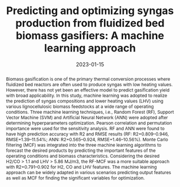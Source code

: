 ---
title: "Predicting and optimizing syngas production from fluidized bed biomass gasifiers: A machine learning approach"
tags: []
authors: ['Jun Yong Kim', 'Dongjae Kim', 'Zezhong John Li', 'Claudio Dariva', 'Yankai Cao', 'Naoko Ellis']
publication_types: []
publication: "*Energy 263, 125900*"
abstract: "Biomass gasification is one of the primary thermal conversion processes where fluidized bed reactors are often used to produce syngas with low heating values. However, there has not yet been an effective model to predict gasification yield with broad applicability. In this study, machine learning was adopted to realize the prediction of syngas compositions and lower heating values (LHV) using various lignocellulosic biomass feedstocks at a wide range of operating conditions. Three machine learning techniques, i.e., Random Forest (RF), Support Vector Machine (SVM) and Artificial Neural Network (ANN) were adopted after determining hyperparameters optimization. Pearson correlation and permutation importance were used for the sensitivity analysis. RF and ANN were found to have high prediction accuracy with R2 and RMSE results (RF: R2=0.809–0.946, RMSE=1.39–11.54%; ANN: R2=0.565–0.924, RMSE=1.46–10.56%). Monte Carlo filtering (MCF) was integrated into the three machine learning algorithms to forecast the desired products by predicting the important features of the operating conditions and biomass characteristics. Considering the desired H2/CO > 1.1 and LHV > 5.86 MJ/m3, the RF-MCF was a more suitable approach with R2=0.791–0.902 for H2, CO and LHV features. The machine learning approach can be widely adapted in various scenarios predicting output features as well as MCF for finding the significant variables for optimization."
date: "2023-01-15"
publishDate: "2023-01-15"
url_pdf: "https://papers.ssrn.com/sol3/Delivery.cfm?abstractid=4052544"
featured: false
projects: []
slides: ""
---